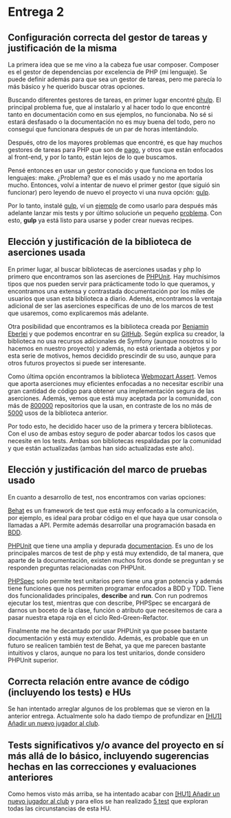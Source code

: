 # Entrega 2

## Configuración correcta del gestor de tareas y justificación de la misma

La primera idea que se me vino a la cabeza fue usar composer. Composer es el gestor de dependencias por excelencia de PHP (mi lenguaje). Se puede definir además para que sea un gestor de tareas, pero me parecía lo más básico y he querido buscar otras opciones.

Buscando diferentes gestores de tareas, en primer lugar encontré [phulp](https://github.com/reisraff/phulp). El principal problema fue, que al instalarlo y al hacer todo lo que encontré tanto en documentación como en sus ejemplos, no funcionaba. No sé si estará desfasado o la documentación no es muy buena del todo, pero no conseguí que funcionara después de un par de horas intentándolo. 

Después, otro de los mayores problemas que encontré, es que hay muchos gestores de tareas para PHP que son de [pago](https://codecanyon.net/category/php-scripts?tags=task%20manager), y otros que están enfocados al front-end, y por lo tanto, están lejos de lo que buscamos.

Pensé entonces en usar un gestor conocido y que funciona en todos los lenguajes: make. ¿Problema? que es el más usado y no me aportaría mucho. Entonces, volví a intentar de nuevo el primer gestor (que siguió sin funcionar) pero leyendo de nuevo el proyecto vi una nuva opción: [gulp](https://gulpjs.com/docs/en/getting-started/quick-start).

Por lo tanto, instalé [gulp](https://gulpjs.com/docs/en/getting-started/quick-start), ví un [ejemplo](https://blog.zackad.dev/en/2017/12/23/using-gulp-to-automatically-run-phpunit-test-after-saving-file.html) de como usarlo para después más adelante lanzar mis tests  y por último soluciońe un pequeño [problema](https://stackoverflow.com/questions/36897877/gulp-error-the-following-tasks-did-not-complete-did-you-forget-to-signal-async). Con esto, **gulp** ya está listo para usarse y poder crear nuevas recipes.

## Elección y justificación de la biblioteca de aserciones usada

En primer lugar, al buscar bibliotecas de aserciones usadas y php lo primero que encontramos son las aserciones de [PHPUnit](https://phpunit.readthedocs.io/es/latest/assertions.html). Hay muchísimos tipos que nos pueden servir para prácticamente todo lo que queramos, y encontramos una extensa y contrastada documentación por los miles de usuarios que usan esta biblioteca a diario. Además, encontramos la ventaja adicional de ser las aserciones específicas de uno de los marcos de test que usaremos, como explicaremos más adelante.

Otra posibilidad que encontramos es la biblioteca creada por [Benjamin Eberlei](https://laravel-news.com/assertion-library-for-php) y que podemos encontrar en su [GitHub](https://github.com/beberlei/assert). Según explica su creador, la biblioteca no usa recursos adicionales de Symfony (aunque nosotros si lo hacemos en nuestro proyecto) y además, no está orientada a objetos y por esta serie de motivos, hemos decidido prescindir de su uso, aunque para otros futuros proyectos si puede ser interesante.

Como última opción encontramos la biblioteca [Webmozart Assert](https://github.com/webmozart/assert). Vemos que aporta aserciones muy eficientes enfocadas a no necesitar escribir una gran cantidad de código para obtener una implementación segura de las aserciones. Además, vemos que está muy aceptada por la comunidad, con más de [800000](https://github.com/webmozart/assert/network/dependents?package_id=UGFja2FnZS01NDI5NDA3ODI%3D) repositorios que la usan, en contraste de los no más de [5000](https://github.com/beberlei/assert/network/dependents?package_id=UGFja2FnZS01NDg5MzI2Mzg%3D) usos de la biblioteca anterior.

Por todo esto, he decidido hacer uso de la primera y tercera bibliotecas. Con el uso de ambas estoy seguro de poder abarcar todos los casos que necesite en los tests. Ambas son bibliotecas respaldadas por la comunidad y que están actualizadas (ambas han sido actualizadas este año).

## Elección y justificación del marco de pruebas usado
En cuanto a desarrollo de test, nos encontramos con varias opciones:

[Behat](https://docs.behat.org/en/latest/) es un framework de test que está muy enfocado a la comunicación, por ejemplo, es ideal para probar código en el que haya que usar consola o llamadas a API. Permite además desarrollar una programación basada en [BDD](https://en.wikipedia.org/wiki/Behavior-driven_development).

[PHPUnit](https://phpunit.de/) que tiene una amplia y depurada [documentacion](https://phpunit.readthedocs.io/es/latest/). Es uno de los principales marcos de test de php y está muy extendido, de tal manera, que aparte de la documentación, existen muchos foros donde se preguntan y se responden preguntas relacionadas con PHPUnit.

[PHPSpec](http://www.phpspec.net/en/stable/) solo permite test unitarios pero tiene una gran potencia y además tiene funciones que nos permiten programar enfocados a BDD y TDD. Tiene dos funcionalidades principales, **describe** and **run**. Con run podremos ejecutar los test, mientras que con describe, PHPSpec se encargará de darnos un boceto de la clase, función o atributo que necesitemos de cara a pasar nuestra etapa roja en el ciclo Red-Green-Refactor. 

Finalmente me he decantado por usar PHPUnit ya que posee bastante documentación y está muy extendido. Además, es probable que en un futuro se realicen también test de Behat, ya que me parecen bastante intuitivos y claros, aunque no para los test unitarios, donde considero PHPUnit superior.

## Correcta relación entre avance de código (incluyendo los tests) e HUs

Se han intentado arreglar algunos de los problemas que se vieron en la anterior entrega. Actualmente solo ha dado tiempo de profundizar en [[HU1] Añadir un nuevo jugador al club](https://github.com/manuelorantes/EloPuertaElvira/issues/7).

## Tests significativos y/o avance del proyecto en sí más allá de lo básico, incluyendo sugerencias hechas en las correcciones y evaluaciones anteriores

Como hemos visto más arriba, se ha intentado acabar con [[HU1] Añadir un nuevo jugador al club](https://github.com/manuelorantes/EloPuertaElvira/issues/7) y para ellos se han realizado [5 test](https://github.com/manuelorantes/EloPuertaElvira/blob/main/Tests/Entity/AdminTest.php) que exploran todas las circunstancias de esta HU.



